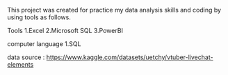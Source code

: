 This project was created for practice my data analysis skills and coding by using tools as follows.

Tools
1.Excel
2.Microsoft SQL
3.PowerBI

computer language
1.SQL


data source : https://www.kaggle.com/datasets/uetchy/vtuber-livechat-elements

